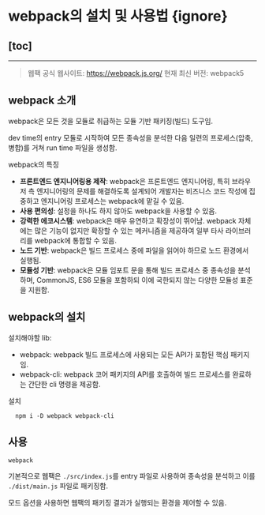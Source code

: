 # webpack의 설치 및 사용법 {ignore}

## [toc]

---

> 웹팩 공식 웹사이트: https://webpack.js.org/
> 현재 최신 버전: webpack5

## webpack 소개

webpack은 모든 것을 모듈로 취급하는 모듈 기반 패키징(빌드) 도구임.

dev time의 entry 모듈로 시작하여 모든 종속성을 분석한 다음 일련의 프로세스(압축, 병합)를 거쳐 run time 파일을 생성함.

webpack의 특징

- **프론트엔드 엔지니어링용 제작**: webpack은 프론트엔드 엔지니어링, 특히 브라우저 측 엔지니어링의 문제를 해결하도록 설계되어 개발자는 비즈니스 코드 작성에 집중하고 엔지니어링 프로세스는 webpack에 맡길 수 있음.
- **사용 편의성**: 설정을 하나도 하지 않아도 webpack을 사용할 수 있음.
- **강력한 에코시스템**: webpack은 매우 유연하고 확장성이 뛰어남. webpack 자체에는 많은 기능이 없지만 확장할 수 있는 메커니즘을 제공하여 일부 타사 라이브러리를 webpack에 통합할 수 있음.
- **노드 기반**: webpack은 빌드 프로세스 중에 파일을 읽어야 하므로 노드 환경에서 실행됨.
- **모듈성 기반**: webpack은 모듈 임포트 문을 통해 빌드 프로세스 중 종속성을 분석하며, CommonJS, ES6 모듈을 포함하되 이에 국한되지 않는 다양한 모듈성 표준을 지원함.

## webpack의 설치

설치해야할 lib:

- webpack: webpack 빌드 프로세스에 사용되는 모든 API가 포함된 핵심 패키지임.
- webpack-cli: webpack 코어 패키지의 API를 호출하여 빌드 프로세스를 완료하는 간단한 cli 명령을 제공함.

설치

```shell
  npm i -D webpack webpack-cli
```

## 사용

```shell
webpack
```

기본적으로 웹팩은 `./src/index.js`를 entry 파일로 사용하여 종속성을 분석하고 이를 `./dist/main.js` 파일로 패키징함.

모드 옵션을 사용하면 웹팩의 패키징 결과가 실행되는 환경을 제어할 수 있음.
